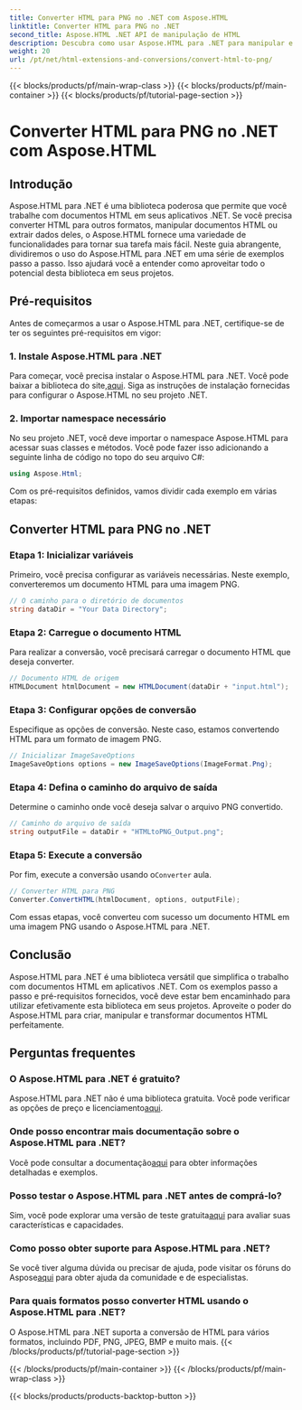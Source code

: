 ```yaml
---
title: Converter HTML para PNG no .NET com Aspose.HTML
linktitle: Converter HTML para PNG no .NET
second_title: Aspose.HTML .NET API de manipulação de HTML
description: Descubra como usar Aspose.HTML para .NET para manipular e converter documentos HTML. Guia passo a passo para desenvolvimento .NET eficaz.
weight: 20
url: /pt/net/html-extensions-and-conversions/convert-html-to-png/
---
```


{{< blocks/products/pf/main-wrap-class >}}
{{< blocks/products/pf/main-container >}}
{{< blocks/products/pf/tutorial-page-section >}}

# Converter HTML para PNG no .NET com Aspose.HTML


## Introdução

Aspose.HTML para .NET é uma biblioteca poderosa que permite que você trabalhe com documentos HTML em seus aplicativos .NET. Se você precisa converter HTML para outros formatos, manipular documentos HTML ou extrair dados deles, o Aspose.HTML fornece uma variedade de funcionalidades para tornar sua tarefa mais fácil. Neste guia abrangente, dividiremos o uso do Aspose.HTML para .NET em uma série de exemplos passo a passo. Isso ajudará você a entender como aproveitar todo o potencial desta biblioteca em seus projetos.

## Pré-requisitos

Antes de começarmos a usar o Aspose.HTML para .NET, certifique-se de ter os seguintes pré-requisitos em vigor:

### 1. Instale Aspose.HTML para .NET

 Para começar, você precisa instalar o Aspose.HTML para .NET. Você pode baixar a biblioteca do site,[aqui](https://releases.aspose.com/html/net/). Siga as instruções de instalação fornecidas para configurar o Aspose.HTML no seu projeto .NET.

### 2. Importar namespace necessário

No seu projeto .NET, você deve importar o namespace Aspose.HTML para acessar suas classes e métodos. Você pode fazer isso adicionando a seguinte linha de código no topo do seu arquivo C#:

```csharp
using Aspose.Html;
```

Com os pré-requisitos definidos, vamos dividir cada exemplo em várias etapas:

## Converter HTML para PNG no .NET

### Etapa 1: Inicializar variáveis

Primeiro, você precisa configurar as variáveis necessárias. Neste exemplo, converteremos um documento HTML para uma imagem PNG.

```csharp
// O caminho para o diretório de documentos
string dataDir = "Your Data Directory";
```

### Etapa 2: Carregue o documento HTML

Para realizar a conversão, você precisará carregar o documento HTML que deseja converter. 

```csharp
// Documento HTML de origem
HTMLDocument htmlDocument = new HTMLDocument(dataDir + "input.html");
```

### Etapa 3: Configurar opções de conversão

Especifique as opções de conversão. Neste caso, estamos convertendo HTML para um formato de imagem PNG.

```csharp
// Inicializar ImageSaveOptions
ImageSaveOptions options = new ImageSaveOptions(ImageFormat.Png);
```

### Etapa 4: Defina o caminho do arquivo de saída

Determine o caminho onde você deseja salvar o arquivo PNG convertido.

```csharp
// Caminho do arquivo de saída
string outputFile = dataDir + "HTMLtoPNG_Output.png";
```

### Etapa 5: Execute a conversão

 Por fim, execute a conversão usando o`Converter` aula.

```csharp
// Converter HTML para PNG
Converter.ConvertHTML(htmlDocument, options, outputFile);
```

Com essas etapas, você converteu com sucesso um documento HTML em uma imagem PNG usando o Aspose.HTML para .NET.

## Conclusão

Aspose.HTML para .NET é uma biblioteca versátil que simplifica o trabalho com documentos HTML em aplicativos .NET. Com os exemplos passo a passo e pré-requisitos fornecidos, você deve estar bem encaminhado para utilizar efetivamente esta biblioteca em seus projetos. Aproveite o poder do Aspose.HTML para criar, manipular e transformar documentos HTML perfeitamente.

## Perguntas frequentes

### O Aspose.HTML para .NET é gratuito?
 Aspose.HTML para .NET não é uma biblioteca gratuita. Você pode verificar as opções de preço e licenciamento[aqui](https://purchase.aspose.com/buy).

### Onde posso encontrar mais documentação sobre o Aspose.HTML para .NET?
 Você pode consultar a documentação[aqui](https://reference.aspose.com/html/net/) para obter informações detalhadas e exemplos.

### Posso testar o Aspose.HTML para .NET antes de comprá-lo?
 Sim, você pode explorar uma versão de teste gratuita[aqui](https://releases.aspose.com/) para avaliar suas características e capacidades.

### Como posso obter suporte para Aspose.HTML para .NET?
 Se você tiver alguma dúvida ou precisar de ajuda, pode visitar os fóruns do Aspose[aqui](https://forum.aspose.com/) para obter ajuda da comunidade e de especialistas.

### Para quais formatos posso converter HTML usando o Aspose.HTML para .NET?
O Aspose.HTML para .NET suporta a conversão de HTML para vários formatos, incluindo PDF, PNG, JPEG, BMP e muito mais.
{{< /blocks/products/pf/tutorial-page-section >}}

{{< /blocks/products/pf/main-container >}}
{{< /blocks/products/pf/main-wrap-class >}}

{{< blocks/products/products-backtop-button >}}
